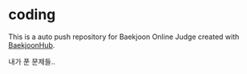 # coding
This is a auto push repository for Baekjoon Online Judge created with [BaekjoonHub](https://github.com/BaekjoonHub/BaekjoonHub).

내가 푼 문제들..
